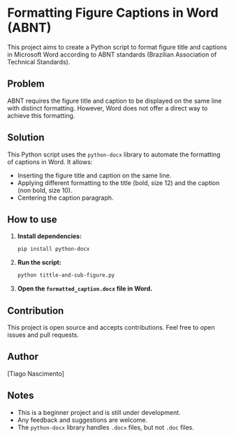 # Formatting Figure Captions in Word (ABNT)

This project aims to create a Python script to format figure title and captions in Microsoft Word according to ABNT standards (Brazilian Association of Technical Standards).

## Problem

ABNT requires the figure title and caption to be displayed on the same line with distinct formatting. However, Word does not offer a direct way to achieve this formatting.

## Solution

This Python script uses the `python-docx` library to automate the formatting of captions in Word. It allows:

* Inserting the figure title and caption on the same line.
* Applying different formatting to the title (bold, size 12) and the caption (non bold, size 10).
* Centering the caption paragraph.

## How to use

1.  **Install dependencies:**

    ```bash
    pip install python-docx
    ```

2.  **Run the script:**

    ```bash
    python tittle-and-sub-figure.py
    ```

3.  **Open the `formatted_caption.docx` file in Word.**

## Contribution

This project is open source and accepts contributions. Feel free to open issues and pull requests.

## Author

\[Tiago Nascimento]

## Notes

* This is a beginner project and is still under development.
* Any feedback and suggestions are welcome.
* The `python-docx` library handles `.docx` files, but not `.doc` files.